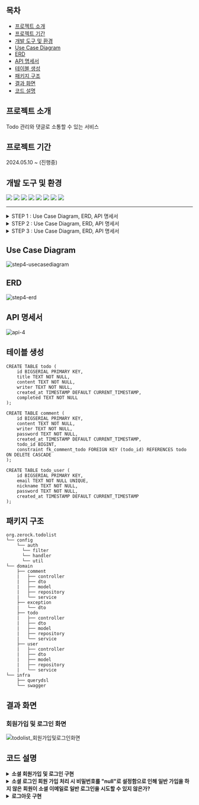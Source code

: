 ## 목차
+ [프로젝트 소개](#프로젝트-소개)
+ [프로젝트 기간](#프로젝트-기간)
+ [개발 도구 및 환경](#개발-도구-및-환경)
+ [Use Case Diagram](#use-case-diagram)
+ [ERD](#erd)
+ [API 명세서](#api-명세서)
+ [테이블 생성](#테이블-생성)
+ [패키지 구조](#패키지-구조)
+ [결과 화면](#결과-화면)
+ [코드 설명](#코드-설명)

## 프로젝트 소개
Todo 관리와 댓글로 소통할 수 있는 서비스

## 프로젝트 기간
2024.05.10 ~ (진행중)

## 개발 도구 및 환경
<img src="https://img.shields.io/badge/kotlin-%237F52FF.svg?style=for-the-badge&logo=kotlin&logoColor=white"/> <img src="https://img.shields.io/badge/jdk17-%23ED8B00.svg?style=for-the-badge&logo=openjdk&logoColor=white"/> <img src="https://img.shields.io/badge/springboot3-6DB33F?style=for-the-badge&logo=springboot&logoColor=white"> <img src="https://camo.githubusercontent.com/3c0e585bf7fbcca3f142c9c5de6bf415189bfebf5ebe71f59d2efd6272fd8d10/68747470733a2f2f696d672e736869656c64732e696f2f62616467652f537072696e672044617461204a70612d3644423333463f7374796c653d666f722d7468652d6261646765266c6f676f3d737072696e67266c6f676f436f6c6f723d7768697465"> 
<img src="https://img.shields.io/badge/postgres-%23316192.svg?style=for-the-badge&logo=postgresql&logoColor=white"> <img src="https://img.shields.io/badge/IntelliJIDEA-000000.svg?style=for-the-badge&logo=intellij-idea&logoColor=white"/> <img src="https://img.shields.io/badge/git-%23F05033.svg?style=for-the-badge&logo=git&logoColor=white"/> <img src="https://img.shields.io/badge/-Swagger-%23Clojure?style=for-the-badge&logo=swagger&logoColor=white">

---
<details>
    <summary>STEP 1 : Use Case Diagram, ERD, API 명세서</summary><div>

<b>Use Case Diagram</b>  
![USECASEDIAGRAM](https://github.com/hellou8363/todolist/assets/89592727/f4cbf471-fc3f-43b6-8167-4c3cf8e27b04)

<b>ERD</b>  
![step1-erd](https://github.com/hellou8363/todolist/assets/89592727/2734bbae-1764-4ceb-b484-9a8044a3d352)

<b>API 명세서</b>  
![step1-api](https://github.com/hellou8363/todolist/assets/89592727/9f11a462-669d-4446-8e09-055474dce70f)

</div></details>
<details>
    <summary>STEP 2 : Use Case Diagram, ERD, API 명세서</summary><div>

<b>Use Case Diagram</b>  
![step2-usecasediagram](https://github.com/hellou8363/todolist/assets/89592727/9cbee50e-f1b3-4beb-a84f-2f8a08b63b18)

<b>ERD</b>  
![step2-erd](https://github.com/hellou8363/todolist/assets/89592727/5151142b-0aab-412a-86f9-575ab9735a83)

<b>API 명세서</b>  
![step2-api](https://github.com/hellou8363/todolist/assets/89592727/ed4c86c6-aa35-49b9-bbb5-09d3867c32b4)

</div></details>
<details>
    <summary>STEP 3 : Use Case Diagram, ERD, API 명세서</summary><div>

<b>Use Case Diagram</b>  
![step3-api](https://github.com/hellou8363/todolist/assets/89592727/bb65c070-cdef-435a-bd8e-3299f9b6b764)

<b>ERD</b>  
![step2-erd](https://github.com/hellou8363/todolist/assets/89592727/5151142b-0aab-412a-86f9-575ab9735a83)

<b>API 명세서</b>  
![step3-api](https://github.com/hellou8363/todolist/assets/89592727/85e6c0e6-7fe9-492c-955d-56382ac3040c)

</div></details>

## Use Case Diagram
![step4-usecasediagram](https://github.com/hellou8363/todolist/assets/89592727/5f87dd2e-5123-4e0d-aee7-cf1b13700e2c)

## ERD
![step4-erd](https://github.com/hellou8363/todolist/assets/89592727/4be336be-b224-4b8f-8b1b-f37568c9f8e6)

## API 명세서
![api-4](https://github.com/hellou8363/todolist/assets/89592727/6d5d7680-9363-4df9-bcac-43b6c3997f82)

## 테이블 생성
``` 
CREATE TABLE todo (
    id BIGSERIAL PRIMARY KEY,
    title TEXT NOT NULL,
    content TEXT NOT NULL,
    writer TEXT NOT NULL,
    created_at TIMESTAMP DEFAULT CURRENT_TIMESTAMP,
    completed TEXT NOT NULL
);

CREATE TABLE comment (
    id BIGSERIAL PRIMARY KEY,
    content TEXT NOT NULL,
    writer TEXT NOT NULL,
    password TEXT NOT NULL,
    created_at TIMESTAMP DEFAULT CURRENT_TIMESTAMP,
    todo_id BIGINT,
    constraint fk_comment_todo FOREIGN KEY (todo_id) REFERENCES todo ON DELETE CASCADE
);

CREATE TABLE todo_user (
    id BIGSERIAL PRIMARY KEY,
    email TEXT NOT NULL UNIQUE,
    nickname TEXT NOT NULL,
    password TEXT NOT NULL,
    created_at TIMESTAMP DEFAULT CURRENT_TIMESTAMP
);
```
## 패키지 구조
```
org.zerock.todolist
└── config
    └── auth
      └── filter
      └── handler
      └── util
└── domain
    ├── comment
    |   ├── controller
    |   ├── dto
    |   ├── model
    |   ├── repository
    |   └── service
    ├── exception
    |   └── dto
    ├── todo
    |   ├── controller
    |   ├── dto
    |   ├── model
    |   ├── repository
    |   └── service
    ├── user
    |   ├── controller
    |   ├── dto
    |   ├── model
    |   ├── repository
    |   └── service
└── infra
    ├── querydsl
    └── swagger
```

## 결과 화면
### 회원가입 및 로그인 화면
![todolist_회원가입및로그인화면](https://github.com/hellou8363/todolist/assets/89592727/7c01d0a5-93f4-4101-a943-1419019fdea3)

## 코드 설명
<details>
    <summary><b>소셜 회원가입 및 로그인 구현</b></summary>
    <div markdown="1">
Client로부터 Kakao의 AccessToken을 전달 받는다.  

```kotlin
@GetMapping("/signin/kakao")
fun signinKakao(@RequestParam accessToken: String, response: HttpServletResponse) { 
    userService.signWithKakao(accessToken, response)
}
```

Service에서 진행되는 로직은 다음과 같다.
1. AccessToken으로 카카오에서 회원 정보를 가져온다.
2. Database에 카카오 회원 정보의 이메일과 일치하는 이메일이 있는지 확인한다.  
    2-1. 일치하는 이메일이 있다면 예외 발생 없이 userInfo 변수에 해당 회원의 정보가 담긴다.  
    2-2. 일치하는 이메일이 없다면 EmptyResultDataAccessException 예외가 발생하며 5번을 수행한다.
3. 가져온 회원 정보의 이메일이 이미 카카오로 가입된 회원인지 확인한다.  
    3-1. 이미 카카오로 가입된 회원이면 로그인으로 처리한다.  
    3-2. 카카오로 가입된 회원이 아니라면 일반회원(default)으로 가입된 회원이므로 가입종류에 "KAKAO"를 추가한 후 로그인 처리한다.  
4. EmptyResultDataAccessException 예외가 발생했다는 것은 DB에 이메일과 일치하는 회원 정보가 없기 때문으로 신규가입 처리한다.  
    4-1. 신규회원으로 등한다.  
    4-2. 신규회원으로 등록된 정보로 로그인 처리한다.

```kotlin
@Transactional
override fun signWithKakao(accessToken: String, response: HttpServletResponse) {

    // 1. 카카오에서 회원 정보를 가져옴
    val kakaoUserInfo = getUserFromKakao(accessToken)

    try {
        // 2. DB에 가져온 회원 정보의 이메일이 존재하는지 확인
        val userInfo = userRepository.findByEmail(kakaoUserInfo["email"] as String)

         // 3. 이미 카카오로 가입된 회원인지 확인
        if (userInfo.joinType.contains("KAKAO")) {

            // 3-1. 로그인 처리
            return signinUser(
                SigninRequest(
                    kakaoUserInfo["email"] as String,
                    "null"
                ),
                response
            )
        }

        // 3-2. 가입종류에 KAKAO 추가 후 로그인 처리
        // 2번에서 예외가 발생하지 않는 것은 회원 정보가 존재하기 때문
        // 회원가입의 기본 jointype은 "EMAIL"
        userInfo.joinType = "${userInfo.joinType}, KAKAO"

        return signinUser(
            SigninRequest(
                kakaoUserInfo["email"] as String,
                   "null"
            ),
            response
        )

    // 4. EmptyResultDataAccessException 예외가 발생했다는 것은
    // DB에 이메일과 일치하는 회원 정보가 없기 때문
    } catch (e: EmptyResultDataAccessException) { 

        // 4-1. 신규회원으로 등록
        createUser(
            CreateUserRequest(
                kakaoUserInfo["email"].toString(),
                kakaoUserInfo["nickname"].toString(),
                "null"
            ),
            joinType = "KAKAO"
        )

        // 4-2. 신규회원으로 등록된 정보로 로그인 처리
        return signinUser(
            SigninRequest(
                kakaoUserInfo["email"] as String,
                 "null"
            ),
           response
        )
    }
}
```

</div></details>
<details>
    <summary><b>소셜 로그인 회원 가입 처리 시 비밀번호를 "null"로 설정함으로 인해 일반 가입을 하지 않은 회원이 소셜 이메일로 일반 로그인을 시도할 수 있지 않은가?</b></summary><div>
해당 부분은 UserDetailsService 구현 클래스의 loadUserByUsername에서 사용자 정보를 불러온 후 가입종류(jointype)에 기본 가입 종류인 "EMAIL"이 없다면 401 Unauthorized이 발생되도록 처리했다.

```kotlin
class UserDetailServiceImpl(
    private val userRepository: UserRepository
) : UserDetailsService {

    override fun loadUserByUsername(email: String): UserDetails {
        var user: User

        try {
            user = userRepository.findByEmail(email)

            if(!user.joinType.contains("EMAIL")) {
                throw UsernameNotFoundException(email)
            }

        } catch (e: InternalAuthenticationServiceException) {
            throw UsernameNotFoundException(email)
        }

        return CustomUserDetails(user)
    }
}
```

</div></details>
<details>
    <summary><b>로그아웃 구현</b></summary><div>
Client로부터 로그아웃 처리할 useId를 전달 받는다.

```kotlin
@GetMapping("/logout")
fun logout(@RequestHeader(name = "userId") userId: String, response: HttpServletResponse) {
    userService.logoutUser(userId, response)
}
```
Service에서 Cookie로 보낸 RefreshToken을 삭제하는 메서드를 호출한다.
```kotlin
override fun logoutUser(userId: String, response: HttpServletResponse) {
    jwtUtil.deleteTokenToCookie(userId, response)
}
```
DB에 저장된 RefreshToken을 삭제하고 브라우저에 저장한 Cookie의 만료 시간을 0으로 설정해 삭제 되도록 응답을 보낸다.
``` kotlin
fun deleteTokenToCookie(userId: String, response: HttpServletResponse) {

    // DB에 저장된 RefreshToken 삭제
    redisService.delete(userId)

    // 브라우저에 저장한 RefreshToken 삭제
    val refreshTokenCookie = Cookie("TODOLIST_REFRESHTOKEN", null)
    refreshTokenCookie.path = "/" // 모든 경로에서 접근 가능
    refreshTokenCookie.maxAge = 0 // 유효기간(초)
    refreshTokenCookie.secure = true // HTTPS를 통해 전송되는 경우 쿠키 전송
    refreshTokenCookie.isHttpOnly = true // 브라우저에서 쿠키 접근 X

    response.status = HttpStatus.NO_CONTENT. value()
    response.contentType = MediaType.APPLICATION_JSON_VALUE

    response.addCookie(refreshTokenCookie) // 응답 헤더에 Cookie를 포함
}
```
</div></details>
